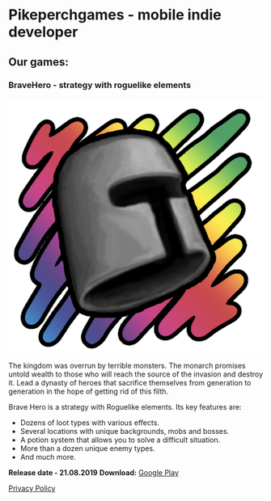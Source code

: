 <meta name="google-site-verification" content="422CstJpYdmUyCi9xZKZkjwOeBuqZCClioVb-R6WaGs" />

# Pikeperchgames - mobile indie developer

## Our games: 

### BraveHero - strategy with roguelike elements

![Logo BraveHero](/bravehero/img/BHlogo1.png)

The kingdom was overrun by terrible monsters. The monarch promises untold wealth to those who will reach the source of the invasion and destroy it.
Lead a dynasty of heroes that sacrifice themselves from generation to generation in the hope of getting rid of this filth.

Brave Hero is a strategy with Roguelike elements. Its key features are:

 - Dozens of loot types with various effects.
 - Several locations with unique backgrounds, mobs and bosses.
 - A potion system that allows you to solve a difficult situation.
 - More than a dozen unique enemy types.
 - And much more.

 **Release date  -  21.08.2019** **Download:** [Google Play](https://play.google.com/store/apps/details?id=com.PikePerch.BH)

[Privacy Policy](/bravehero/docs/privacypolicy.html)
